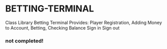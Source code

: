# BETTING-TERMINAL

Class Library Betting Terminal Provides: Player Registration, Adding Money to Account, Betting, Checking Balance Sign in Sign out

### not completed!
